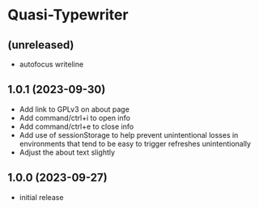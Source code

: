 Quasi-Typewriter
================

(unreleased)
------------------

- autofocus writeline


1.0.1 (2023-09-30)
------------------

- Add link to GPLv3 on about page
- Add command/ctrl+i to open info
- Add command/ctrl+e to close info
- Add use of sessionStorage to help prevent unintentional losses in environments
  that tend to be easy to trigger refreshes unintentionally
- Adjust the about text slightly

1.0.0 (2023-09-27)
------------------

- initial release
